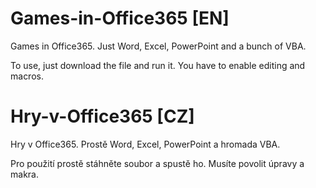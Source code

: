 # Games-in-Office365 [EN]
Games in Office365. Just Word, Excel, PowerPoint and a bunch of VBA.

To use, just download the file and run it. You have to enable editing and macros.


# Hry-v-Office365 [CZ]
Hry v Office365. Prostě Word, Excel, PowerPoint a hromada VBA.

Pro použití prostě stáhněte soubor a spustě ho. Musíte povolit úpravy a makra.
